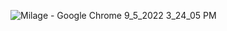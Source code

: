 ![Milage - Google Chrome 9_5_2022 3_24_05 PM](https://github.com/shalomola/Milage/assets/83159602/66e0e961-afd4-4f79-850c-97b059b9b075)
